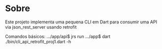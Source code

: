 # Sobre

Este projeto implementa uma pequena CLI em Dart para consumir uma API via json_rest_server usando retrofit

Comandos básicos:
.../app/api$ jrs run
.../app$ dart ./bin/cli_api_retrofit_proj1.dart -h